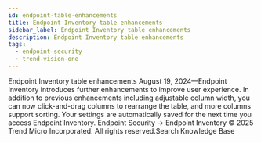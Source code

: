 ```yaml
---
id: endpoint-table-enhancements
title: Endpoint Inventory table enhancements
sidebar_label: Endpoint Inventory table enhancements
description: Endpoint Inventory table enhancements
tags:
  - endpoint-security
  - trend-vision-one
---
```


 Endpoint Inventory table enhancements August 19, 2024—Endpoint Inventory introduces further enhancements to improve user experience. In addition to previous enhancements including adjustable column width, you can now click-and-drag columns to rearrange the table, and more columns support sorting. Your settings are automatically saved for the next time you access Endpoint Inventory. Endpoint Security → Endpoint Inventory © 2025 Trend Micro Incorporated. All rights reserved.Search Knowledge Base